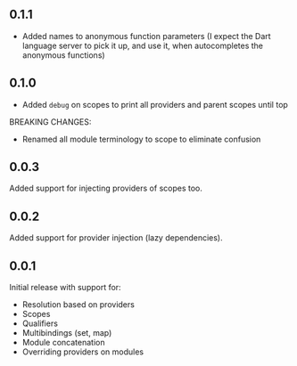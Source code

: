 ## 0.1.1

- Added names to anonymous function parameters (I expect the Dart language server to pick it up, and use it, when autocompletes the anonymous functions)

## 0.1.0

- Added `debug` on scopes to print all providers and parent scopes until top

BREAKING CHANGES:

- Renamed all module terminology to scope to eliminate confusion

## 0.0.3

Added support for injecting providers of scopes too.

## 0.0.2

Added support for provider injection (lazy dependencies).

## 0.0.1

Initial release with support for:

- Resolution based on providers
- Scopes
- Qualifiers
- Multibindings (set, map)
- Module concatenation
- Overriding providers on modules
